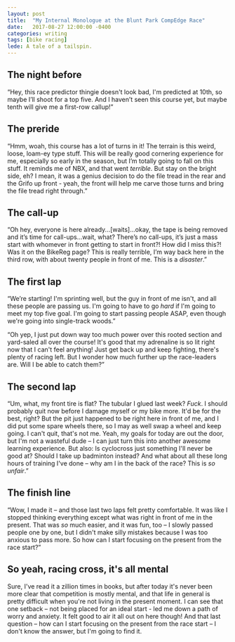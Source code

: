 ```yaml
---
layout: post
title:  "My Internal Monologue at the Blunt Park CompEdge Race"
date:   2017-08-27 12:00:00 -0400
categories: writing
tags: [bike racing]
lede: A tale of a tailspin.
---
```


## The night before

“Hey, this race predictor thingie doesn't look bad, I'm predicted at 10th, so maybe I’ll shoot for a top five. And I haven’t seen this course yet, but maybe tenth will give me a first-row callup!”

## The preride
“Hmm, woah, this course has a lot of turns in it! The terrain is this weird, loose, loam-ey type stuff. This will be really good cornering experience for me, especially so early in the season, but I’m totally going to fall on this stuff. It reminds me of NBX, and that went <em>terrible</em>. But stay on the bright side, eh? I mean, it was a genius decision to do the file tread in the rear and the Grifo up front - yeah, the front will help me carve those turns and bring the file tread right through.”

## The call-up
“Oh hey, everyone is here already...[waits]...okay, the tape is being removed and it’s time for call-ups...wait, what? There’s no call-ups, it’s just a mass start with whomever in front getting to start in front?! How did I miss this?! Was it on the BikeReg page? This is really terrible, I’m way back here in the third row, with about twenty people in front of me. This is a <em>disaster</em>.”

## The first lap
“We’re starting! I'm sprinting well, but the guy in front of me isn't, and all these people are passing us. I'm going to have to go <em>hard</em> if I'm going to meet my top five goal. I'm going to start passing people ASAP, even though we're going into single-track woods.”

“Oh yep, I just put down way too much power over this rooted section and yard-saled all over the course! It's good that my adrenaline is so lit right now that I can't feel anything! Just get back up and keep fighting, there's plenty of racing left. But I wonder how much further up the race-leaders are. Will I be able to catch them?”

## The second lap
“Um, what, my front tire is flat? The tubular I glued last week? <em>Fuck</em>. I should probably quit now before I damage myself or my bike more. It'd be for the best, right? But the pit just happened to be right here in front of me, and I did put some spare wheels there, so I may as well swap a wheel and keep going. I can't quit, that's not me. Yeah, my goals for today are out the door, but I'm not a wasteful dude – I can just turn this into another awesome learning experience. But also: Is cyclocross just something I'll never be good at? Should I take up badminton instead? And what about all these long hours of training I've done – why am I in the back of the race? This is <em>so unfair</em>.”

## The finish line
“Wow, I made it – and those last two laps felt pretty comfortable. It was like I stopped thinking everything except what was right in front of me in the present. That was <em>so</em> much easier, and it was fun, too – I slowly passed people one by one, but I didn't make silly mistakes because I was too anxious to pass more. So how can I start focusing on the present from the race start?”

## So yeah, racing cross, it's all mental
Sure, I've read it a zillion times in books, but after today it's never been more clear that competition is mostly mental, and that life in general is pretty difficult when you're not living in the present moment. I can see that one setback – not being placed for an ideal start - led me down a path of worry and anxiety. It felt good to air it all out on here though! And that last question – how can I start focusing on the present from the race start – I don't know the answer, but I'm going to find it.